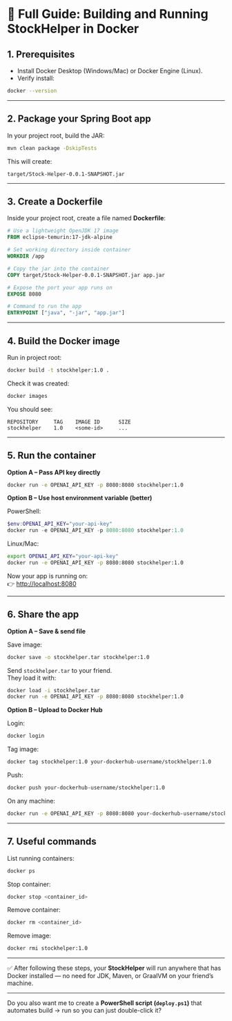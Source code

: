 # 🚀 Full Guide: Building and Running StockHelper in Docker

## 1. Prerequisites

- Install Docker Desktop (Windows/Mac) or Docker Engine (Linux).  
- Verify install:

```bash
docker --version
```

---

## 2. Package your Spring Boot app

In your project root, build the JAR:

```bash
mvn clean package -DskipTests
```

This will create:

```
target/Stock-Helper-0.0.1-SNAPSHOT.jar
```

---

## 3. Create a Dockerfile

Inside your project root, create a file named **Dockerfile**:

```dockerfile
# Use a lightweight OpenJDK 17 image
FROM eclipse-temurin:17-jdk-alpine

# Set working directory inside container
WORKDIR /app

# Copy the jar into the container
COPY target/Stock-Helper-0.0.1-SNAPSHOT.jar app.jar

# Expose the port your app runs on
EXPOSE 8080

# Command to run the app
ENTRYPOINT ["java", "-jar", "app.jar"]
```

---

## 4. Build the Docker image

Run in project root:

```bash
docker build -t stockhelper:1.0 .
```

Check it was created:

```bash
docker images
```

You should see:

```
REPOSITORY     TAG    IMAGE ID      SIZE
stockhelper    1.0    <some-id>     ...
```

---

## 5. Run the container

**Option A – Pass API key directly**

```bash
docker run -e OPENAI_API_KEY -p 8080:8080 stockhelper:1.0
```

**Option B – Use host environment variable (better)**

PowerShell:

```powershell
$env:OPENAI_API_KEY="your-api-key"
docker run -e OPENAI_API_KEY -p 8080:8080 stockhelper:1.0
```

Linux/Mac:

```bash
export OPENAI_API_KEY="your-api-key"
docker run -e OPENAI_API_KEY -p 8080:8080 stockhelper:1.0
```

Now your app is running on:  
👉 [http://localhost:8080](http://localhost:8080)

---

## 6. Share the app

**Option A – Save & send file**

Save image:

```bash
docker save -o stockhelper.tar stockhelper:1.0
```

Send `stockhelper.tar` to your friend.  
They load it with:

```bash
docker load -i stockhelper.tar
docker run -e OPENAI_API_KEY -p 8080:8080 stockhelper:1.0
```

**Option B – Upload to Docker Hub**

Login:

```bash
docker login
```

Tag image:

```bash
docker tag stockhelper:1.0 your-dockerhub-username/stockhelper:1.0
```

Push:

```bash
docker push your-dockerhub-username/stockhelper:1.0
```

On any machine:

```bash
docker run -e OPENAI_API_KEY -p 8080:8080 your-dockerhub-username/stockhelper:1.0
```

---

## 7. Useful commands

List running containers:

```bash
docker ps
```

Stop container:

```bash
docker stop <container_id>
```

Remove container:

```bash
docker rm <container_id>
```

Remove image:

```bash
docker rmi stockhelper:1.0
```

---

✅ After following these steps, your **StockHelper** will run anywhere that has Docker installed — no need for JDK, Maven, or GraalVM on your friend’s machine.

---

Do you also want me to create a **PowerShell script (`deploy.ps1`)** that automates build → run so you can just double-click it?

